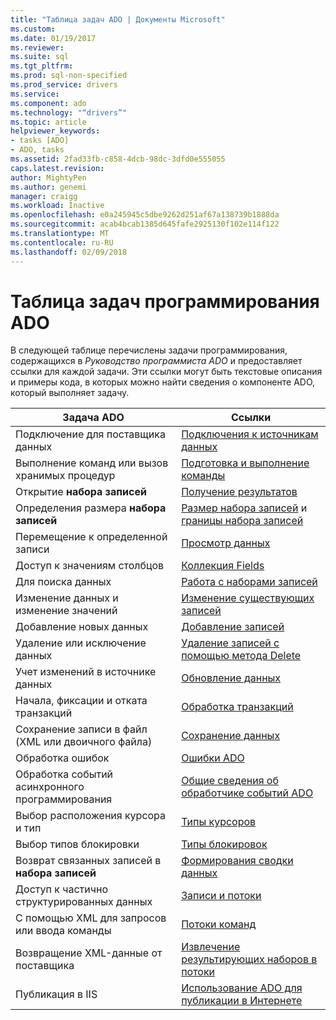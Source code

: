 ```yaml
---
title: "Таблица задач ADO | Документы Microsoft"
ms.custom: 
ms.date: 01/19/2017
ms.reviewer: 
ms.suite: sql
ms.tgt_pltfrm: 
ms.prod: sql-non-specified
ms.prod_service: drivers
ms.service: 
ms.component: ado
ms.technology: "“drivers”"
ms.topic: article
helpviewer_keywords:
- tasks [ADO]
- ADO, tasks
ms.assetid: 2fad33fb-c858-4dcb-98dc-3dfd0e555055
caps.latest.revision: 
author: MightyPen
ms.author: genemi
manager: craigg
ms.workload: Inactive
ms.openlocfilehash: e0a245945c5dbe9262d251af67a138739b1888da
ms.sourcegitcommit: acab4bcab1385d645fafe2925130f102e114f122
ms.translationtype: MT
ms.contentlocale: ru-RU
ms.lasthandoff: 02/09/2018
---
```

# <a name="ado-programming-task-table"></a>Таблица задач программирования ADO
В следующей таблице перечислены задачи программирования, содержащихся в *Руководство программиста ADO* и предоставляет ссылки для каждой задачи. Эти ссылки могут быть текстовые описания и примеры кода, в которых можно найти сведения о компоненте ADO, который выполняет задачу.

|Задача ADO|Ссылки|
|--------------|----------------|
|Подключение для поставщика данных|[Подключения к источникам данных](../../ado/guide/data/connecting-to-data-sources.md)|
|Выполнение команд или вызов хранимых процедур|[Подготовка и выполнение команды](../../ado/guide/data/preparing-and-executing-commands.md)|
|Открытие **набора записей**|[Получение результатов](../../ado/guide/data/receiving-results.md)|
|Определения размера **набора записей**|[Размер набора записей](../../ado/guide/data/current-record-and-size-of-recordset.md) и [границы набора записей](../../ado/guide/data/boundaries-of-a-recordset.md)|
|Перемещение к определенной записи|[Просмотр данных](../../ado/guide/data/navigating-through-data.md)|
|Доступ к значениям столбцов|[Коллекция Fields](../../ado/guide/data/the-fields-collection.md)|
|Для поиска данных|[Работа с наборами записей](../../ado/guide/data/working-with-recordsets.md)|
|Изменение данных и изменение значений|[Изменение существующих записей](../../ado/guide/data/editing-existing-records.md)|
|Добавление новых данных|[Добавление записей](../../ado/guide/data/adding-records.md)|
|Удаление или исключение данных|[Удаление записей с помощью метода Delete](../../ado/guide/data/deleting-records-using-the-delete-method.md)|
|Учет изменений в источнике данных|[Обновление данных](../../ado/guide/data/updating-data.md)|
|Начала, фиксации и отката транзакций|[Обработка транзакций](../../ado/guide/data/transaction-processing.md)|
|Сохранение записи в файл (XML или двоичного файла)|[Сохранение данных](../../ado/guide/data/persisting-data.md)|
|Обработка ошибок|[Ошибки ADO](../../ado/guide/data/ado-errors.md)|
|Обработка событий асинхронного программирования|[Общие сведения об обработчике событий ADO](../../ado/guide/data/ado-event-handler-summary.md)|
|Выбор расположения курсора и тип|[Типы курсоров](../../ado/guide/data/types-of-cursors-ado.md)|
|Выбор типов блокировки|[Типы блокировок](../../ado/guide/data/types-of-locks.md)|
|Возврат связанных записей в **набора записей**|[Формирования сводки данных](../../ado/guide/data/data-shaping-overview.md)|
|Доступ к частично структурированных данных|[Записи и потоки](../../ado/guide/data/records-and-streams.md)|
|С помощью XML для запросов или ввода команды|[Потоки команд](../../ado/guide/data/command-streams.md)|
|Возвращение XML-данные от поставщика|[Извлечение результирующих наборов в потоки](../../ado/guide/data/retrieving-resultsets-into-streams.md)|
|Публикация в IIS|[Использование ADO для публикации в Интернете](../../ado/guide/data/using-ado-for-internet-publishing.md)|
